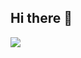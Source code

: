 ## Hi there 👋
<img src="https://capsule-render.vercel.app/api?type=waving&color=FF7F50&height=300&section=header&text=Welcome%20to%20NaYeon's%20GitHub%20👋&animation=twinkling&fontSize=50" />

<!--
**qkrskdusdlqslek/qkrskdusdlqslek** is a ✨ _special_ ✨ repository because its `README.md` (this file) appears on your GitHub profile.

Here are some ideas to get you started:

- 🔭 I’m currently working on ...
- 🌱 I’m currently learning ...
- 👯 I’m looking to collaborate on ...
- 🤔 I’m looking for help with ...
- 💬 Ask me about ...
- 📫 How to reach me: ...
- 😄 Pronouns: ...
- ⚡ Fun fact: ...
-->
